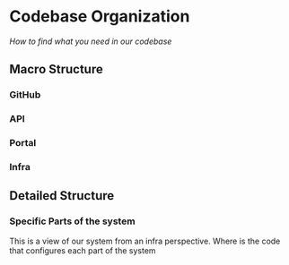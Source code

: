 # Codebase Organization
*How to find what you need in our codebase*

## Macro Structure

### GitHub

### API

### Portal

### Infra

## Detailed Structure

### Specific Parts of the system
This is a view of our system from an infra perspective. Where is the code that configures each part of the system